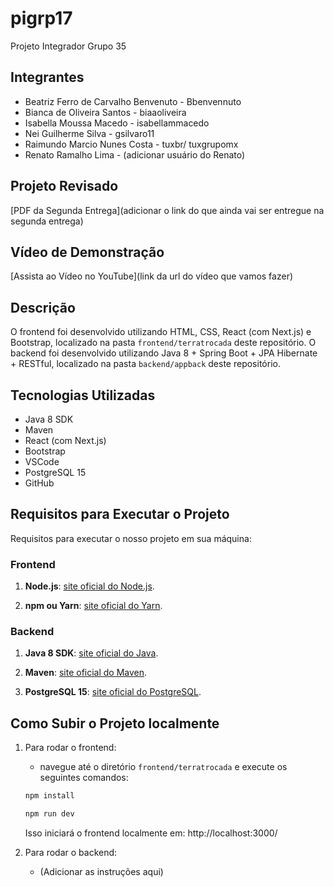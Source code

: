 # pigrp17
Projeto Integrador Grupo 35

## Integrantes
- Beatriz Ferro de Carvalho Benvenuto - Bbenvennuto 
- Bianca de Oliveira Santos - biaaoliveira
- Isabella Moussa Macedo - isabellammacedo
- Nei Guilherme Silva - gsilvaro11
- Raimundo Marcio Nunes Costa - tuxbr/ tuxgrupomx
- Renato Ramalho Lima - (adicionar usuário do Renato)

## Projeto Revisado
[PDF da Segunda Entrega](adicionar o link do que ainda vai ser entregue na segunda entrega)

## Vídeo de Demonstração
[Assista ao Vídeo no YouTube](link da url do vídeo que vamos fazer)

## Descrição
O frontend foi desenvolvido utilizando HTML, CSS, React (com Next.js) e Bootstrap, localizado na pasta `frontend/terratrocada` deste repositório. 
O backend foi desenvolvido utilizando Java 8 + Spring Boot + JPA Hibernate + RESTful, localizado na pasta `backend/appback` deste repositório.

## Tecnologias Utilizadas
- Java 8 SDK
- Maven
- React (com Next.js)
- Bootstrap
- VSCode
- PostgreSQL 15
- GitHub

## Requisitos para Executar o Projeto

Requisitos para executar o nosso projeto em sua máquina:

### Frontend

1. **Node.js**: [site oficial do Node.js](https://nodejs.org/).

2. **npm ou Yarn**: [site oficial do Yarn](https://yarnpkg.com/).

### Backend

1. **Java 8 SDK**: [site oficial do Java](https://www.oracle.com/java/technologies/javase/javase-jdk8-downloads.html).

2. **Maven**: [site oficial do Maven](https://maven.apache.org/download.cgi).

3. **PostgreSQL 15**: [site oficial do PostgreSQL](https://www.postgresql.org/download/).


## Como Subir o Projeto localmente

1. Para rodar o frontend: 
    - navegue até o diretório `frontend/terratrocada` e execute os seguintes comandos:

    ```bash
    npm install
    ```
    ```bash
    npm run dev
    ```
    Isso iniciará o frontend localmente em: http://localhost:3000/

2. Para rodar o backend:
   - (Adicionar as instruções aqui)